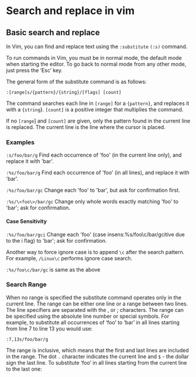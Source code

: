 # Search and replace in vim 
## Basic search and replace

In Vim, you can find and replace text using the `:substitute` `(:s)` command.

To run commands in Vim, you must be in normal mode, the default mode when starting the editor. To go back to normal mode from any other mode, just press the ‘Esc’ key.

The general form of the substitute command is as follows:

``` vim Script
:[range]s/{pattern}/{string}/[flags] [count]
```
The command searches each line in `[range]` for a `{pattern}`, and replaces it with a `{string`}. `[count]` is a positive integer that multiplies the command.

If no `[range`] and `[count]` are given, only the pattern found in the current line is replaced. The current line is the line where the cursor is placed.

### Examples 

`:s/foo/bar/g`
Find each occurrence of 'foo' (in the current line only), and replace it with 'bar'.

`:%s/foo/bar/g`
Find each occurrence of 'foo' (in all lines), and replace it with 'bar'.

`:%s/foo/bar/gc`
Change each 'foo' to 'bar', but ask for confirmation first.

`:%s/\<foo\>/bar/gc`
Change only whole words exactly matching 'foo' to 'bar'; ask for confirmation.

#### Case Sensitivity 

`:%s/foo/bar/gci`
Change each 'foo' (case insens:%s/foo\c/bar/gcitive due to the i flag) to 'bar'; ask for confirmation.

Another way to force ignore case is to append `\c` after the search pattern. For example, `/Linux\c` performs ignore case search.

`:%s/foo\c/bar/gc` is same as the above 

### Search Range 

When no range is specified the substitute command operates only in the current line.
The range can be either one line or a range between two lines. The line specifiers are separated with the , or ; characters. The range can be specified using the absolute line number or special symbols.
For example, to substitute all occurrences of ‘foo’ to ‘bar’ in all lines starting from line 7 to line 13 you would use:

```vim Script
:7,13s/foo/bar/g
```
The range is inclusive, which means that the first and last lines are included in the range.
The dot `.` character indicates the current line and `$` - the dollar sign the last line. To substitute ‘foo’ in all lines starting from the current line to the last one:



